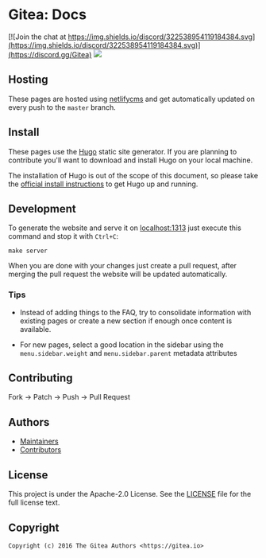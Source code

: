 # Gitea: Docs

[![Join the chat at https://img.shields.io/discord/322538954119184384.svg](https://img.shields.io/discord/322538954119184384.svg)](https://discord.gg/Gitea)
[![](https://images.microbadger.com/badges/image/gitea/docs.svg)](http://microbadger.com/images/gitea/docs "Get your own image badge on microbadger.com")

## Hosting

These pages are hosted using [netlifycms](https://www.netlifycms.org/) and get
automatically updated on every push to the `master` branch.

## Install

These pages use the [Hugo](https://gohugo.io/) static site generator.
If you are planning to contribute you'll want to download and install Hugo on
your local machine.

The installation of Hugo is out of the scope of this document, so please take
the [official install instructions](https://gohugo.io/overview/installing/) to
get Hugo up and running.

## Development

To generate the website and serve it on [localhost:1313](http://localhost:1313)
just execute this command and stop it with `Ctrl+C`:

```
make server
```

When you are done with your changes just create a pull request, after merging
the pull request the website will be updated automatically.


### Tips

- Instead of adding things to the FAQ, try to consolidate information with existing pages or create a new section if enough once content is available.

- For new pages, select a good location in the sidebar using the `menu.sidebar.weight` and `menu.sidebar.parent` metadata attributes

## Contributing

Fork -> Patch -> Push -> Pull Request

## Authors

* [Maintainers](https://github.com/orgs/go-gitea/people)
* [Contributors](https://github.com/go-gitea/docs/graphs/contributors)

## License

This project is under the Apache-2.0 License. See the [LICENSE](LICENSE) file
for the full license text.

## Copyright

```
Copyright (c) 2016 The Gitea Authors <https://gitea.io>
```
